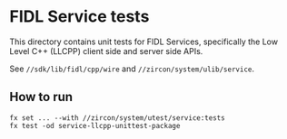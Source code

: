 # FIDL Service tests

This directory contains unit tests for FIDL Services, specifically the Low Level C++
(LLCPP) client side and server side APIs.

See `//sdk/lib/fidl/cpp/wire` and `//zircon/system/ulib/service`.

## How to run

```
fx set ... --with //zircon/system/utest/service:tests
fx test -od service-llcpp-unittest-package
```
